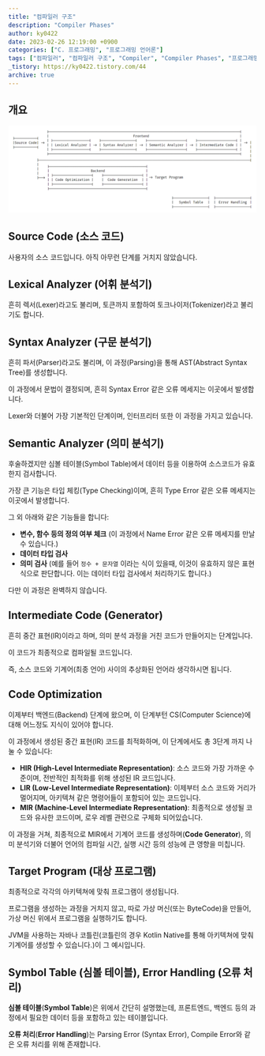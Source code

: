 ```yaml
---
title: "컴파일러 구조"
description: "Compiler Phases"
author: ky0422
date: 2023-02-26 12:19:00 +0900
categories: ["C. 프로그래밍", "프로그래밍 언어론"]
tags: ["컴파일러", "컴파일러 구조", "Compiler", "Compiler Phases", "프로그래밍 언어론"]
_tistory: https://ky0422.tistory.com/44
archive: true
---
```


## 개요

![Compiler Phases](/assets/img/2023-02-26-compiler-phases/compiler-phases.png)

## Source Code (소스 코드)

사용자의 소스 코드입니다. 아직 아무런 단계를 거치지 않았습니다.

## Lexical Analyzer (어휘 분석기)

흔히 렉서(Lexer)라고도 불리며, 토큰까지 포함하여 토크나이저(Tokenizer)라고 불리기도 합니다.

## Syntax Analyzer (구문 분석기)

흔히 파서(Parser)라고도 불리며, 이 과정(Parsing)을 통해 AST(Abstract Syntax Tree)를 생성합니다.

이 과정에서 문법이 결정되며, 흔히 Syntax Error 같은 오류 메세지는 이곳에서 발생합니다.

Lexer와 더불어 가장 기본적인 단계이며, 인터프리터 또한 이 과정을 가지고 있습니다.

## Semantic Analyzer (의미 분석기)

후술하겠지만 심볼 테이블(Symbol Table)에서 데이터 등을 이용하여 소스코드가 유효한지 검사합니다.

가장 큰 기능은 타입 체킹(Type Checking)이며, 흔히 Type Error 같은 오류 메세지는 이곳에서 발생합니다.

그 외 아래와 같은 기능들을 합니다:

-   **변수, 함수 등의 정의 여부 체크** (이 과정에서 Name Error 같은 오류 메세지를 만날 수 있습니다.)
-   **데이터 타입 검사**
-   **의미 검사** (예를 들어 `정수 + 문자열` 이라는 식이 있을때, 이것이 유효하지 않은 표현식으로 판단합니다. 이는 데이터 타입 검사에서 처리하기도 합니다.)

다만 이 과정은 완벽하지 않습니다.

## Intermediate Code (Generator)

흔히 중간 표현(IR)이라고 하며, 의미 분석 과정을 거친 코드가 만들어지는 단계입니다.

이 코드가 최종적으로 컴파일될 코드입니다.

즉, 소스 코드와 기계어(최종 언어) 사이의 추상화된 언어라 생각하시면 됩니다.

## Code Optimization

이제부터 백엔드(Backend) 단계에 왔으며, 이 단계부턴 CS(Computer Science)에 대해 어느정도 지식이 있어야 합니다.

이 과정에서 생성된 중간 표현(IR) 코드를 최적화하며, 이 단계에서도 총 3단계 까지 나눌 수 있습니다:

-   **HIR (High-Level Intermediate Representation)**: 소스 코드와 가장 가까운 수준이며, 전반적인 최적화를 위해 생성된 IR 코드입니다.
-   **LIR (Low-Level Intermediate Representation)**: 이제부터 소스 코드와 거리가 멀어지며, 아키텍쳐 같은 명령어들이 포함되어 있는 코드입니다.
-   **MIR (Machine-Level Intermediate Representation)**: 최종적으로 생성될 코드와 유사한 코드이며, 로우 레벨 관련으로 구체화 되어있습니다.

이 과정을 거쳐, 최종적으로 MIR에서 기계어 코드를 생성하며(**Code Generator**), 의미 분석기와 더불어 언어의 컴파일 시간, 실행 시간 등의 성능에 큰 영향을 미칩니다.

## Target Program (대상 프로그램)

최종적으로 각각의 아키텍쳐에 맞춰 프로그램이 생성됩니다.

프로그램을 생성하는 과정을 거치지 않고, 따로 가상 머신(또는 ByteCode)을 만들어, 가상 머신 위에서 프로그램을 실행하기도 합니다.

JVM을 사용하는 자바나 코틀린(코틀린의 경우 Kotlin Native를 통해 아키텍쳐에 맞춰 기계어를 생성할 수 있습니다.)이 그 예시입니다.

## Symbol Table (심볼 테이블), Error Handling (오류 처리)

**심볼 테이블**(**Symbol Table**)은 위에서 간단히 설명했는데, 프론트엔드, 백엔드 등의 과정에서 필요한 데이터 등을 포함하고 있는 테이블입니다.

**오류 처리**(**Error Handling**)는 Parsing Error (Syntax Error), Compile Error와 같은 오류 처리를 위해 존재합니다.
